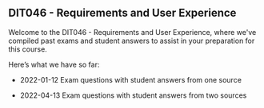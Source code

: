 ## DIT046 - Requirements and User Experience
Welcome to the DIT046 - Requirements and User Experience, where we've compiled past exams and student answers to assist in your preparation for this course.

Here’s what we have so far:

* 2022-01-12 Exam questions with student answers from one source

* 2022-04-13 Exam questions with student answers from two sources


